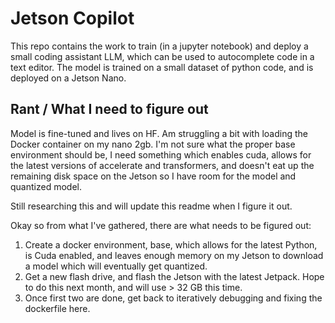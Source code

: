 # Jetson Copilot

This repo contains the work to train (in a jupyter notebook) and deploy a small coding assistant LLM, which can be used to autocomplete code in a text editor. The model is trained on a small dataset of python code, and is deployed on a Jetson Nano.


## Rant / What I need to figure out

Model is fine-tuned and lives on HF. Am struggling a bit with loading the Docker container on my nano 2gb. I'm not sure what the proper base environment should be, I need something which enables cuda, allows for the latest versions of accelerate and transformers, and doesn't eat up the remaining disk space on the Jetson so I have room for the model and quantized model. 

Still researching this and will update this readme when I figure it out.


Okay so from what I've gathered, there are what needs to be figured out:

1. Create a docker environment, base, which allows for the latest Python, is Cuda enabled, and leaves enough memory on my Jetson to download a model which will eventually get quantized.
2. Get a new flash drive, and flash the Jetson with the latest Jetpack. Hope to do this next month, and will use > 32 GB this time. 
3. Once first two are done, get back to iteratively debugging and fixing the dockerfile here.